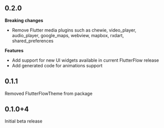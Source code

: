 ## 0.2.0

**Breaking changes**
 - Remove Flutter media plugins such as chewie, video_player, audio_player, google_maps, webview, mapbox, rxdart, shared_preferences

**Features**
 - Add support for new UI widgets available in current FlutterFlow release
 - Add generated code for animations support

## 0.1.1

Removed FlutterFlowTheme from package

## 0.1.0+4

Initial beta release